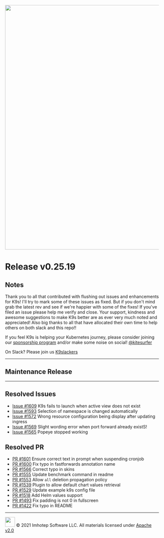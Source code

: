 <img src="https://raw.githubusercontent.com/Ya-hwon/k9s/master/assets/k9s.png" align="center" width="800" height="auto"/>

# Release v0.25.19

## Notes

Thank you to all that contributed with flushing out issues and enhancements for K9s! I'll try to mark some of these issues as fixed. But if you don't mind grab the latest rev and see if we're happier with some of the fixes! If you've filed an issue please help me verify and close. Your support, kindness and awesome suggestions to make K9s better are as ever very much noted and appreciated! Also big thanks to all that have allocated their own time to help others on both slack and this repo!!

If you feel K9s is helping your Kubernetes journey, please consider joining our [sponsorship program](https://github.com/sponsors/derailed) and/or make some noise on social! [@kitesurfer](https://twitter.com/kitesurfer)

On Slack? Please join us [K9slackers](https://join.slack.com/t/k9sers/shared_invite/enQtOTA5MDEyNzI5MTU0LWQ1ZGI3MzliYzZhZWEyNzYxYzA3NjE0YTk1YmFmNzViZjIyNzhkZGI0MmJjYzhlNjdlMGJhYzE2ZGU1NjkyNTM)

---

## Maintenance Release

---

## Resolved Issues

* [Issue #1609](https://github.com/Ya-hwon/k9s/issues/1609) K9s fails to launch when active view does not exist
* [Issue #1593](https://github.com/Ya-hwon/k9s/issues/1593) Selection of namespace is changed automatically
* [Issue #1572](https://github.com/Ya-hwon/k9s/issues/1572) Wrong resource configuration being display after updating ingress
* [Issue #1569](https://github.com/Ya-hwon/k9s/issues/1569) Slight wording error when port forward already existS!
* [Issue #1565](https://github.com/Ya-hwon/k9s/issues/1565) Popeye stopped working

## Resolved PR

* [PR #1601](https://github.com/Ya-hwon/k9s/pull/1601) Ensure correct text in prompt when suspending cronjob
* [PR #1600](https://github.com/Ya-hwon/k9s/pull/1600) Fix typo in fastforwards annotation name
* [PR #1566](https://github.com/Ya-hwon/k9s/pull/1566) Correct typo in skins
* [PR #1555](https://github.com/Ya-hwon/k9s/pull/1555) Update benchmark command in readme
* [PR #1553](https://github.com/Ya-hwon/k9s/pull/1553) Allow `all` deletion propagation policy
* [PR #1539](https://github.com/Ya-hwon/k9s/pull/1539) Plugin to allow default chart values retrieval
* [PR #1529](https://github.com/Ya-hwon/k9s/pull/1529) Update example k9s config file
* [PR #1518](https://github.com/Ya-hwon/k9s/pull/1518) Add Helm values support
* [PR #1493](https://github.com/Ya-hwon/k9s/pull/1493) Fix padding is not 0 in fullscreen
* [PR #1422](https://github.com/Ya-hwon/k9s/pull/1422) Fix typo in README

---

<img src="https://raw.githubusercontent.com/Ya-hwon/k9s/master/assets/imhotep_logo.png" width="32" height="auto"/> © 2021 Imhotep Software LLC. All materials licensed under [Apache v2.0](http://www.apache.org/licenses/LICENSE-2.0)
